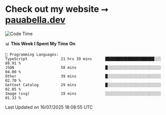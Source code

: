 # Check out my website ⭢ [pauabella.dev](https://pauabella.dev)

<!--START_SECTION:waka-->
![Code Time](http://img.shields.io/badge/Code%20Time-4%2C599%20hrs%2033%20mins-blue)

📊 **This Week I Spent My Time On** 

```text
💬 Programming Languages: 
TypeScript               21 hrs 39 mins      ██████████████████████░░░   88.91 % 
JSON                     58 mins             █░░░░░░░░░░░░░░░░░░░░░░░░   04.00 % 
Other                    39 mins             █░░░░░░░░░░░░░░░░░░░░░░░░   02.70 % 
Gettext Catalog          29 mins             █░░░░░░░░░░░░░░░░░░░░░░░░   02.05 % 
Image (svg)              19 mins             ░░░░░░░░░░░░░░░░░░░░░░░░░   01.32 % 
```


 Last Updated on 16/07/2025 18:08:55 UTC
<!--END_SECTION:waka-->
